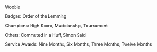 Wooble

Badges: Order of the Lemming

Champions: High Score, Musicianship, Tournament

Others: Commuted in a Huff, Simon Said

Service Awards: Nine Months, Six Months, Three Months, Twelve Months


